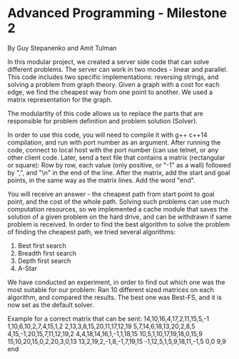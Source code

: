 # Advanced Programming - Milestone 2

By Guy Stepanenko and Amit Tulman

In this modular project, we created a server side code that can solve different problems.
The server can work in two modes - linear and parallel.
This code includes two specific implementations: reversing strings, and solving a problem from graph theory.
Given a graph with a cost for each edge, we find the cheapest way from one point to another.
We used a matrix representation for the graph.

The modulartity of this code allows us to replace the parts that are responsible for problem definition and problem solution (Solver).

In order to use this code, you will need to compile it with g++ c++14 compilation, and run with port number as an argument.
After running the code, connect to local host with the port number (can use telnet, or any other client code.
Later, send a text file that contains a matrix (rectangular or square): 
Row by row, each value (only positive, or "-1" as a wall) followed by ",", and "\n" in the end of the line.
After the matrix, add the start and goal points, in the same way as the matrix lines.
Add the word "end".

You will receive an answer - the cheapest path from start point to goal point, and the cost of the whole path.
Solving such problems can use much computation resources, so we implemented a cache module that saves the solution of a given problem on the hard drive, and can be withdrawn if same problem is received.
In order to find the best algorithm to solve the problem of finding the cheapest path, we tried several algorithms:
1. Best first search
2. Breadth first search
3. Depth first search
4. A-Star

We have conducted an experiment, in order to find out which one was the most suitable for our problem:
Ran 10 different sized matrices on each algorithm, and compared the results.
The best one was Best-FS, and it is now set as the default solver.

Example for a correct matrix that can be sent:
14,10,16,4,17,2,11,15,5,-1
1,10,6,10,2,7,4,15,1,2
2,13,3,8,15,20,11,17,12,19
5,7,14,6,18,13,20,2,8,5
4,15,-1,20,15,7,11,12,19,2
4,4,18,14,16,1,-1,1,18,15
10,5,1,10,17,19,18,0,15,9
15,10,20,15,0,2,20,3,0,13
13,2,19,2,-1,8,-1,7,19,15
-1,12,5,1,5,9,18,11,-1,5
0,0
9,9
end

